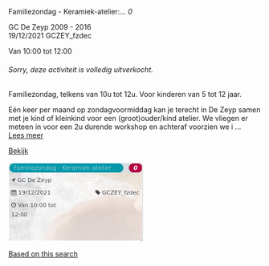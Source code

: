 Familiezondag - Keramiek-atelier:... *0*

GC De Zeyp 2009 - 2016  
19/12/2021 GCZEY\_fzdec  

Van 10:00 tot 12:00

  

###### *Sorry, deze activiteit is volledig uitverkocht.*

  

Familiezondag, telkens van 10u tot 12u. Voor kinderen van 5 tot 12 jaar.  
  
Eén keer per maand op zondagvoormiddag kan je terecht in De Zeyp samen met je kind of kleinkind voor een (groot)ouder/kind atelier. We vliegen er meteen in voor een 2u durende workshop en achteraf voorzien we i  ...  
[Lees meer](https://tickets.vgc.be/activity/subscribe/GCZEY_fzdec)

[Bekijk](https://tickets.vgc.be/ticketingActivity/subscribe/GCZEY_fzdec)

![](64454.png)

[Based on this search](https://tickets.vgc.be/activity/index?&vrijeplaatsen=1&Age%5B%5D=3%2C5&entity=276)